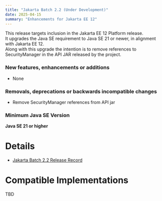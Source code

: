 ```yaml
---
title: "Jakarta Batch 2.2 (Under Development)"
date: 2025-04-15
summary: "Enhancements for Jakarta EE 12"
---
```


<!-- Please describe the high-level changes made to Jakarta Wombat 1.0. --> 
<!-- The intent is for the first two sections to be an executive summary in the range of 300 to 800 characters. -->
<!-- Links can accompany the executive summary, but cannot substitute for an executive summary. -->

This release targets inclusion in the Jakarta EE 12 Platform release.   
It upgrades the Java SE requirement to Java SE 21 or newer, in alignment with Jakarta EE 12.   
Along with this upgrade the intention is to remove references to SecurityManager in the API JAR released by the project.

### New features, enhancements or additions
<!-- List here -->
* None

### Removals, deprecations or backwards incompatible changes
<!-- List here -->
* Remove SecurityManager references from API jar

### Minimum Java SE Version
<!-- Specify the minimum required Java SE version for this specification -->
**Java SE 21 or higher**

# Details

* [Jakarta Batch 2.2 Release Record](https://projects.eclipse.org/projects/ee4j.batch/releases/2.2.0)
<!-- 
The commented lines can be uncommented and updated once the records are available.
* [Jakarta Wombat 1.0 Specification Document](./jakarta-wombat-spec-1.0.pdf) (PDF)
* [Jakarta Wombat 1.0 Specification Document](./jakarta-wombat-spec-1.0.html) (HTML)
* [Jakarta Wombat 1.0 Javadoc](./apidocs)
* [Jakarta Wombat 1.0 XML Schema](https://jakarta.ee/xml/ns/jakartaee/wombat-1.0.xsd)
* [Jakarta Wombat 1.0 TCK](http://downloads.eclipse.org/jakarta/wombat/1.0.0/wombat-tck-1.0.0.zip)
* Maven coordinates
  * [jakarta.wombat:jakarta.wombat-api:jar:1.0.0](https://search.maven.org/artifact/jakarta.wombat/jakarta.wombat-api/1.0.0/jar) 
* Compatible Implementations used for [ratification](https://www.eclipse.org/projects/efsp/?version=1.2#efsp-ratification).
  * [Eclipse Vombatidae 9.1.1](https://github.com/eclipse-ee4j/vombatidae) -->

# Compatible Implementations
TBD
<!--
# Ballots

## Plan Review

## Release Review

-->

